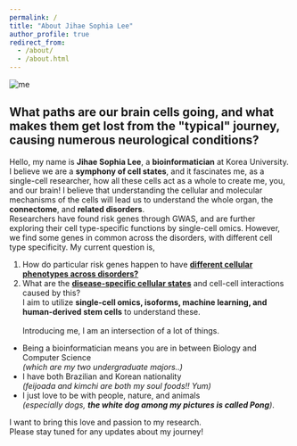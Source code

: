```yaml
---
permalink: /
title: "About Jihae Sophia Lee"
author_profile: true
redirect_from: 
  - /about/
  - /about.html
---
```

![me](https://esoap.github.io/images/title_image.png) <br>
## What paths are our brain cells going, and what makes them get lost from the "typical" journey, causing numerous neurological conditions?

Hello, my name is **Jihae Sophia Lee**, a **bioinformatician** at Korea University. <br>
I believe we are a **symphony of cell states**, and it fascinates me, as a single-cell researcher, how all these cells act as a whole to create me, you, and our brain! I believe that understanding the cellular and molecular mechanisms of the cells will lead us to understand the whole organ, the **connectome**, and **related disorders**. <br>
Researchers have found risk genes through GWAS, and are further exploring their cell type-specific functions by single-cell omics. However, we find some genes in common across the disorders, with different cell type specificity. My current question is, <br>
1) How do particular risk genes happen to have <ins>**different cellular phenotypes across disorders?**</ins> <br>
2) What are the <ins>**disease-specific cellular states**</ins> and cell-cell interactions caused by this? <br>
I aim to utilize **single-cell omics, isoforms, machine learning, and human-derived stem cells** to understand these.<br><br>
Introducing me, I am an intersection of a lot of things. <br>

* Being a bioinformatician means you are in between Biology and Computer Science <br>
*(which are my two undergraduate majors..)*
* I have both Brazilian and Korean nationality 
<br> *(feijoada and kimchi are both my soul foods!! Yum)* 
* I just love to be with people, nature, and animals <br>*(especially dogs, **the white dog among my pictures is called Pong**)*.<br>

I want to bring this love and passion to my research. <br> Please stay tuned for any updates about my journey!
